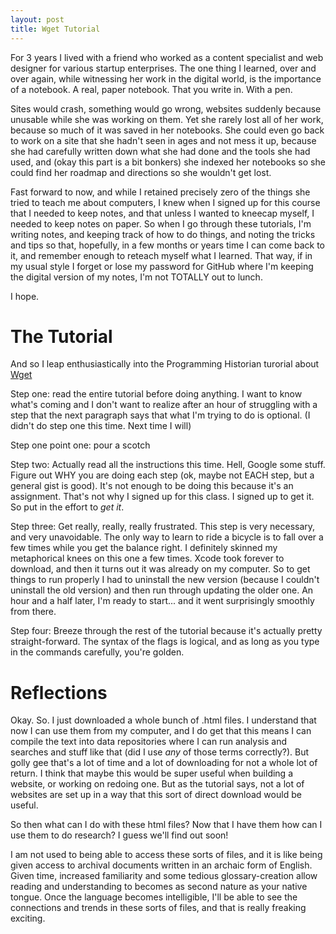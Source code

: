 ```yaml
---
layout: post
title: Wget Tutorial
---
```


For 3 years I lived with a friend who worked as a content specialist and web designer for various startup enterprises. The one thing I learned, over and over again, while witnessing her work in the digital world, is the importance of a notebook. A real, paper notebook. That you write in. With a pen. 

Sites would crash, something would go wrong, websites suddenly because unusable while she was working on them. Yet she rarely lost all of her work, because so much of it was saved in her notebooks. She could even go back to work on a site that she hadn't seen in ages and not mess it up, because she had carefully written down what she had done and the tools she had used, and (okay this part is a bit bonkers) she indexed her notebooks so she could find her roadmap and directions so she wouldn't get lost. 

Fast forward to now, and while I retained precisely zero of the things she tried to teach me about computers, I knew when I signed up for this course that I needed to keep notes, and that unless I wanted to kneecap myself, I needed to keep notes on paper. So when I go through these tutorials, I'm writing notes, and keeping track of how to do things, and noting the tricks and tips so that, hopefully, in a few months or years time I can come back to it, and remember enough to reteach myself what I learned. That way, if in my usual style I forget or lose my password for GitHub where I'm keeping the digital version of my notes, I'm not TOTALLY out to lunch. 

I hope. 

# The Tutorial

And so I leap enthusiastically into the Programming Historian turorial about [Wget](http://programminghistorian.org/lessons/automated-downloading-with-wget)

Step one: read the entire tutorial before doing anything. I want to know what's coming and I don't want to realize after an hour of struggling with a step that the next paragraph says that what I'm trying to do is optional. (I didn't do step one this time. Next time I will) 

Step one point one: pour a scotch

Step two: Actually read all the instructions this time. Hell, Google some stuff. Figure out WHY you are doing each step (ok, maybe not EACH step, but a general gist is good). It's not enough to be doing this because it's an assignment. That's not why I signed up for this class. I signed up to get it. So put in the effort to *get it*. 

Step three: Get really, really, really frustrated. This step is very necessary, and very unavoidable. The only way to learn to ride a bicycle is to fall over a few times while you get the balance right. I definitely skinned my metaphorical knees on this one a few times. Xcode took forever to download, and then it turns out it was already on my computer. So to get things to run properly I had to uninstall the new version (because I couldn't uninstall the old version) and then run through updating the older one. An hour and a half later, I'm ready to start... and it went surprisingly smoothly from there. 

Step four: Breeze through the rest of the tutorial because it's actually pretty straight-forward. The syntax of the flags is logical, and as long as you type in the commands carefully, you're golden. 

# Reflections

Okay. So. I just downloaded a whole bunch of .html files. I understand that now I can use them from my computer, and I do get that this means I can compile the text into data repositories where I can run analysis and searches and stuff like that (did I use _any_ of those terms correctly?). But golly gee that's a lot of time and a lot of downloading for not a whole lot of return. I think that maybe this would be super useful when building a website, or working on redoing one. But as the tutorial says, not a lot of websites are set up in a way that this sort of direct download would be useful. 

So then what can I do with these html files? Now that I have them how can I use them to do research? I guess we'll find out soon! 

I am not used to being able to access these sorts of files, and it is like being given access to archival documents written in an archaic form of English. Given time, increased familiarity and some tedious glossary-creation allow reading and understanding to becomes as second nature as your native tongue. Once the language becomes intelligible, I'll be able to see the connections and trends in these sorts of files, and that is really freaking exciting. 
